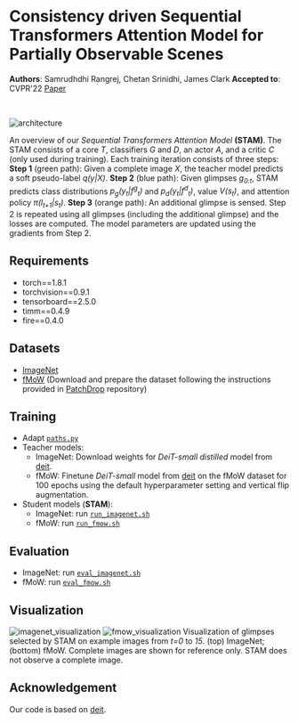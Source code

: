 # Consistency driven Sequential Transformers Attention Model for Partially Observable Scenes
**Authors**: Samrudhdhi Rangrej, Chetan Srinidhi, James Clark
**Accepted to**: CVPR'22
[Paper](https://openaccess.thecvf.com/content/CVPR2022/papers/Rangrej_Consistency_Driven_Sequential_Transformers_Attention_Model_for_Partially_Observable_Scenes_CVPR_2022_paper.pdf)
&nbsp;

&nbsp;

![architecture](./figures/architecture.png)
&nbsp;

An overview of our *Sequential Transformers Attention Model* **(STAM)**. The STAM consists of a core *T*, classifiers *G* and *D*, an actor *A*, and a critic *C* (only used during training). Each training iteration consists of three steps: **Step 1** (green path): Given a complete image *X*, the teacher model predicts a soft pseudo-label *q(y|X)*. **Step 2** (blue path): Given glimpses *g<sub>0:t</sub>*, STAM predicts class distributions *p<sub>g</sub>(y<sub>t</sub>|f<sup>g</sup><sub>t</sub>)* and *p<sub>d</sub>(y<sub>t</sub>|f<sup>d</sup><sub>t</sub>)*, value *V(s<sub>t</sub>)*, and attention policy *&pi;(l<sub>t+1</sub>|s<sub>t</sub>)*. **Step 3** (orange path): An additional glimpse is sensed. Step 2 is repeated using all glimpses (including the additional glimpse) and the losses are computed. The model parameters are updated using the gradients from Step 2.

## Requirements
* torch==1.8.1
* torchvision==0.9.1
* tensorboard==2.5.0
* timm==0.4.9
* fire==0.4.0

## Datasets
* [ImageNet](https://www.image-net.org/)
* [fMoW](https://github.com/fMoW/dataset) (Download and prepare the dataset following the instructions provided in [PatchDrop](https://github.com/ermongroup/PatchDrop) repository)

## Training
* Adapt [`paths.py`](./paths.py)
* Teacher models:
  - ImageNet: Download weights for *DeiT-small distilled* model from [deit](https://github.com/facebookresearch/deit).
  - fMoW: Finetune *DeiT-small* model from [deit](https://github.com/facebookresearch/deit) on the fMoW dataset for 100 epochs using the default hyperparameter setting and vertical flip augmentation.
* Student models (**STAM**):
  - ImageNet: run [`run_imagenet.sh`](./run_imagenet.sh)
  - fMoW: run [`run_fmow.sh`](./run_fmow.sh)

## Evaluation
* ImageNet: run [`eval_imagenet.sh`](./eval_imagenet.sh)
* fMoW: run [`eval_fmow.sh`](./eval_fmow.sh)

## Visualization
![imagenet_visualization](./figures/imagenet_visualization.png)
![fmow_visualization](./figures/fmow_visualization.png)
Visualization of glimpses selected by STAM on example images from *t=0* to *15*. (top) ImageNet; (bottom) fMoW. Complete images are shown for reference only. STAM does not observe a complete image.

## Acknowledgement
Our code is based on [deit](https://github.com/facebookresearch/deit).
